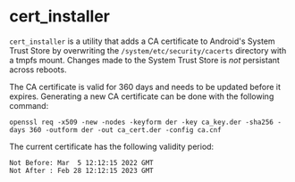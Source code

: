 # cert_installer

`cert_installer` is a utility that adds a CA certificate to Android's
System Trust Store by overwriting the `/system/etc/security/cacerts` directory
with a tmpfs mount. Changes made to the System Trust Store is _not_ persistant
across reboots.

The CA certificate is valid for 360 days and needs to be updated before it
expires. Generating a new CA certificate can be done with the following
command:

```
openssl req -x509 -new -nodes -keyform der -key ca_key.der -sha256 -days 360 -outform der -out ca_cert.der -config ca.cnf
```

The current certificate has the following validity period:

```
Not Before: Mar  5 12:12:15 2022 GMT
Not After : Feb 28 12:12:15 2023 GMT
```
